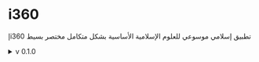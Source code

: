 # i360
إi360 تطبيق إسلامي موسوعي للعلوم الإسلامية الأساسية بشكل متكامل مختصر بسيط

<details>
<summary>v 0.1.0</summary>

| Header | Details |
|-----:|-----------|
|     Creation DateTime | 10/05/2022|
|     Version | 0.1.0|
|     Version Code | 20220510|
|     AppGyver Runtime Version | 4.3.6|
|     Released OS | Web|
|     Released Build# | 230085|
|     Released | 02/07/2022|
|     Notes | i360إ-OG (OG=Original)
|     | (before Magmaa meeting 2022/05/12)|
|     Changes | - Creation: i360إ-OG (Original)
- Add: _Quran_ button
- Add: _Hadith_ button
- Add: _Aqidah_ button
- Add: _Fiqh_ button
- Add: _Terminology_ button
- Add: _IslamicThoughtComponentBooks_ button
- Add: _Azkar_ button
- Add: _PrayerTimes_ button
- Add: _Mawareth_ button
- Add: _DarAlIftaa_ button
- Add: Logic for Android op.|
  
</details>

